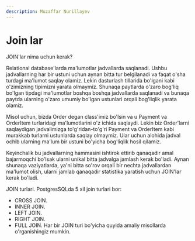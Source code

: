 ```yaml
---
description: Muzaffar Nurillayev
---
```


# Join lar

JOIN'lar nima uchun kerak?

Relational database'larda ma'lumotlar jadvallarda saqlanadi. Ushbu jadvallarning har bir ustuni uchun aynan bitta tur belgilanadi va faqat o'sha turdagi ma'lumot saqlay olamiz. Lekin dasturlash tillarida bo'lgani kabi o'zimizning tipimizni yarata olmaymiz. Shunaqa paytlarda o'zaro bog'liq bo'lgan tipdagi ma'lumotlar boshqa boshqa jadvallarda saqlanadi va bunaqa paytda ularning o'zaro umumiy bo'lgan ustunlari orqali bog'liqlik yarata olamiz.

Misol uchun, bizda Order degan class'imiz bo'lsin va u Payment va OrderItem turlaridagi ma'lumotlarini o'z ichida saqlaydi. Lekin biz Order'larni saqlaydigan jadvalimizga to'g'ridan-to'g'ri Payment va OrderItem kabi murakkab turlarni ustunlarda saqlay olmaymiz. Ular uchun alohida jadval ochib ularning ma'lum bir ustuni bo'yicha bog'liqlik hosil qilamiz.

Keyinchalik bu jadvallarning hammasini ishtirok ettirib qanaqadir amal bajarmoqchi bo'lsak ularni unikal bitta jadvalga jamlash kerak bo'ladi. Aynan shunaqa vaziyatlarda, ya'ni bitta so'rov orqali bir nechta jadvallardan ma'lumot olish, ularni jamlab qanaqadir statistika yaratish uchun JOIN'lar kerak bo'ladi.

JOIN turlari.
PostgresSQLda 5 xil join turlari bor:

* CROSS JOIN.
* INNER JOIN.
* LEFT JOIN.
* RIGHT JOIN.
* FULL JOIN.
Har bir JOIN turi bo'yicha quyida amaliy misollarda o'rganishingiz mumkin.
